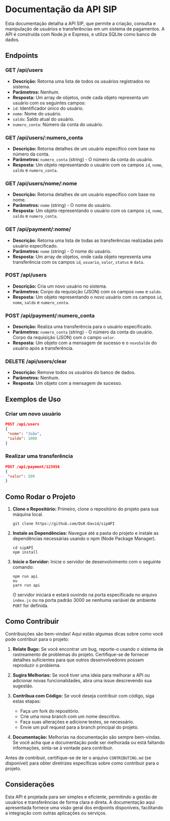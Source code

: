 # Documentação da API SIP

Esta documentação detalha a API SIP, que permite a criação, consulta e manipulação de usuários e transferências em um sistema de pagamentos. A API é construída com Node.js e Express, e utiliza SQLite como banco de dados.


## Endpoints

### GET /api/users

- **Descrição:** Retorna uma lista de todos os usuários registrados no sistema.
- **Parâmetros:** Nenhum.
- **Resposta:** Um array de objetos, onde cada objeto representa um usuário com os seguintes campos:
 - `id`: Identificador único do usuário.
 - `nome`: Nome do usuário.
 - `saldo`: Saldo atual do usuário.
 - `numero_conta`: Número da conta do usuário.

### GET /api/users/:numero_conta

- **Descrição:** Retorna detalhes de um usuário específico com base no número da conta.
- **Parâmetros:** `numero_conta` (string) - O número da conta do usuário.
- **Resposta:** Um objeto representando o usuário com os campos `id`, `nome`, `saldo` e `numero_conta`.

### GET /api/users/nome/:nome

- **Descrição:** Retorna detalhes de um usuário específico com base no nome.
- **Parâmetros:** `nome` (string) - O nome do usuário.
- **Resposta:** Um objeto representando o usuário com os campos `id`, `nome`, `saldo` e `numero_conta`.

### GET /api/payment/:nome/

- **Descrição:** Retorna uma lista de todas as transferências realizadas pelo usuário especificado.
- **Parâmetros:** `nome` (string) - O nome do usuário.
- **Resposta:** Um array de objetos, onde cada objeto representa uma transferência com os campos `id`, `usuario`, `valor`, `status` e `data`.

### POST /api/users

- **Descrição:** Cria um novo usuário no sistema.
- **Parâmetros:** Corpo da requisição (JSON) com os campos `nome` e `saldo`.
- **Resposta:** Um objeto representando o novo usuário com os campos `id`, `nome`, `saldo` e `numero_conta`.

### POST /api/payment/:numero_conta

- **Descrição:** Realiza uma transferência para o usuário especificado.
- **Parâmetros:** `numero_conta` (string) - O número da conta do usuário. Corpo da requisição (JSON) com o campo `valor`.
- **Resposta:** Um objeto com a mensagem de sucesso e o `novoSaldo` do usuário após a transferência.

### DELETE /api/users/clear

- **Descrição:** Remove todos os usuários do banco de dados.
- **Parâmetros:** Nenhum.
- **Resposta:** Um objeto com a mensagem de sucesso.

## Exemplos de Uso

### Criar um novo usuário

```json
POST /api/users
{
 "nome": "João",
 "saldo": 1000
}
```

### Realizar uma transferência

```json
POST /api/payment/123456
{
 "valor": 500
}
```
## Como Rodar o Projeto

1. **Clone o Repositório:**
   Primeiro, clone o repositório do projeto para sua máquina local.
   ```
   git clone https://github.com/DsK-David/sipAPI
   ```

2. **Instale as Dependências:**
   Navegue até a pasta do projeto e instale as dependências necessárias usando o npm (Node Package Manager).
   ```
   cd sipAPI
   npm install
   ```
   

3. **Inicie o Servidor:**
   Inicie o servidor de desenvolvimento com o seguinte comando:
   ```
   npm run api
   ou
   yarn run api
   ```
   O servidor iniciará e estará ouvindo na porta especificada no arquivo `index.js` ou na porta padrão 3000 se nenhuma variável de ambiente `PORT` for definida.



## Como Contribuir

Contribuições são bem-vindas! Aqui estão algumas dicas sobre como você pode contribuir para o projeto:

1. **Relate Bugs:** Se você encontrar um bug, reporte-o usando o sistema de rastreamento de problemas do projeto. Certifique-se de fornecer detalhes suficientes para que outros desenvolvedores possam reproduzir o problema.

2. **Sugira Melhorias:** Se você tiver uma ideia para melhorar a API ou adicionar novas funcionalidades, abra uma issue descrevendo sua sugestão.

3. **Contribua com Código:** Se você deseja contribuir com código, siga estas etapas:
   - Faça um fork do repositório.
   - Crie uma nova branch com um nome descritivo.
   - Faça suas alterações e adicione testes, se necessário.
   - Envie um pull request para a branch principal do projeto.

4. **Documentação:** Melhorias na documentação são sempre bem-vindas. Se você acha que a documentação pode ser melhorada ou está faltando informações, sinta-se à vontade para contribuir.

Antes de contribuir, certifique-se de ler o arquivo `CONTRIBUTING.md` (se disponível) para obter diretrizes específicas sobre como contribuir para o projeto.
## Considerações

Esta API é projetada para ser simples e eficiente, permitindo a gestão de usuários e transferências de forma clara e direta. A documentação aqui apresentada fornece uma visão geral dos endpoints disponíveis, facilitando a integração com outras aplicações ou serviços.

